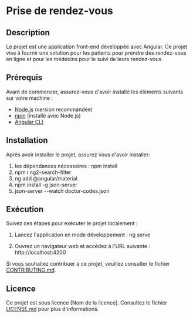 # Prise de rendez-vous

## Description

Le projet est une application front-end développée avec Angular. Ce projet vise à fournir une solution pour les patients pour prendre des rendez-vous en ligne et pour les médécins pour le suivi de leurs rendez-vous.

## Prérequis

Avant de commencer, assurez-vous d'avoir installé les éléments suivants sur votre machine :

- [Node.js](https://nodejs.org/) (version recommandée)
- [npm](https://www.npmjs.com/) (installé avec Node.js)
- [Angular CLI](https://cli.angular.io/)

## Installation

Après avoir installer le projet, assurez vous d'avoir installer:
 1. les dépendances nécessaires :
    npm install
 2. npm i ng2-search-filter
 3. ng add @angular/material
 4. npm install -g json-server
 5. json-server --watch doctor-codes.json

## Exécution

Suivez ces étapes pour exécuter le projet localement :

1. Lancez l'application en mode développement :
    ng serve

2. Ouvrez un navigateur web et accédez à l'URL suivante :
    http://localhost:4200

Si vous souhaitez contribuer à ce projet, veuillez consulter le fichier [CONTRIBUTING.md](CONTRIBUTING.md).

## Licence

Ce projet est sous licence [Nom de la licence]. Consultez le fichier [LICENSE.md](LICENSE.md) pour plus d'informations.
